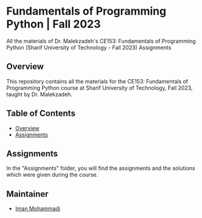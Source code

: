 # Fundamentals of Programming Python | Fall 2023
All the materials of Dr. Malekzadeh's CE153: Fundamentals of Programming Python (Sharif University of Technology - Fall 2023) Assignments

## Overview

This repository contains all the materials for the CE153: Fundamentals of Programming Python course at Sharif University of Technology, Fall 2023, taught by Dr. Malekzadeh.

## Table of Contents

- [Overview](#overview)
- [Assignments](#assignments)


## Assignments

In the "Assignments" folder, you will find the assignments and the solutions which were given during the course.

## Maintainer

- [Iman Mohammadi](https://github.com/Imanm02)